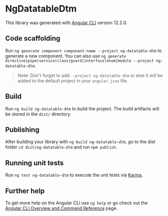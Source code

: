 # NgDatatableDtm

This library was generated with [Angular CLI](https://github.com/angular/angular-cli) version 12.2.0.

## Code scaffolding

Run `ng generate component component-name --project ng-datatable-dtm` to generate a new component. You can also use `ng generate directive|pipe|service|class|guard|interface|enum|module --project ng-datatable-dtm`.
> Note: Don't forget to add `--project ng-datatable-dtm` or else it will be added to the default project in your `angular.json` file. 

## Build

Run `ng build ng-datatable-dtm` to build the project. The build artifacts will be stored in the `dist/` directory.

## Publishing

After building your library with `ng build ng-datatable-dtm`, go to the dist folder `cd dist/ng-datatable-dtm` and run `npm publish`.

## Running unit tests

Run `ng test ng-datatable-dtm` to execute the unit tests via [Karma](https://karma-runner.github.io).

## Further help

To get more help on the Angular CLI use `ng help` or go check out the [Angular CLI Overview and Command Reference](https://angular.io/cli) page.
